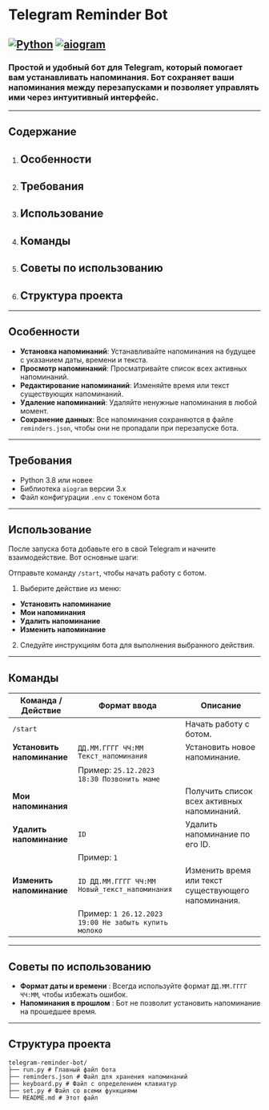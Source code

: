 # Telegram Reminder Bot

## [![Python](https://img.shields.io/badge/Python-3.8+-blue.svg)](https://www.python.org/) [![aiogram](https://img.shields.io/badge/aiogram-3.x-green.svg)](https://docs.aiogram.dev/)

### Простой и удобный бот для Telegram, который помогает вам устанавливать напоминания. Бот сохраняет ваши напоминания между перезапусками и позволяет управлять ими через интуитивный интерфейс.

---

## Содержание

1. ## Особенности
2. ## Требования
3. ## Использование
4. ## Команды
5. ## Советы по использованию
6. ## Структура проекта
   
---

## Особенности

- **Установка напоминаний**: Устанавливайте напоминания на будущее с указанием даты, времени и текста.
- **Просмотр напоминаний**: Просматривайте список всех активных напоминаний.
- **Редактирование напоминаний**: Изменяйте время или текст существующих напоминаний.
- **Удаление напоминаний**: Удаляйте ненужные напоминания в любой момент.
- **Сохранение данных**: Все напоминания сохраняются в файле `reminders.json`, чтобы они не пропадали при перезапуске бота.

---

## Требования

- Python 3.8 или новее
- Библиотека `aiogram` версии 3.x
- Файл конфигурации `.env` с токеном бота

---

## Использование
После запуска бота добавьте его в свой Telegram и начните взаимодействие. Вот основные шаги:

Отправьте команду `/start`, чтобы начать работу с ботом.
1. Выберите действие из меню:
- **Установить напоминание**
- **Мои напоминания**
- **Удалить напоминание**
- **Изменить напоминание**
2. Следуйте инструкциям бота для выполнения выбранного действия.

---
  
## Команды
| Команда / Действие                | Формат ввода                                                                 | Описание                                                                 |
|-----------------------------------|-----------------------------------------------------------------------------|-------------------------------------------------------------------------|
| `/start`                          |                                                                             | Начать работу с ботом.                                                  |
| **Установить напоминание**        | `ДД.ММ.ГГГГ ЧЧ:MM Текст_напоминания`                                        | Установить новое напоминание.                                           |
|                                   | Пример: `25.12.2023 18:30 Позвонить маме`                                    |                                                                         |
| **Мои напоминания**               |                                                                             | Получить список всех активных напоминаний.                              |
| **Удалить напоминание**           | `ID`                                                                        | Удалить напоминание по его ID.                                          |
|                                   | Пример: `1`                                                                 |                                                                         |
| **Изменить напоминание**          | `ID ДД.ММ.ГГГГ ЧЧ:MM Новый_текст_напоминания`                                | Изменить время или текст существующего напоминания.                     |
|                                   | Пример: `1 26.12.2023 19:00 Не забыть купить молоко`                         |                                                                         |

---

## Советы по использованию
- **Формат даты и времени** : Всегда используйте формат `ДД.ММ.ГГГГ ЧЧ:MM`, чтобы избежать ошибок.
- **Напоминания в прошлом** : Бот не позволит установить напоминание на прошедшее время.

---

## Структура проекта
```
telegram-reminder-bot/
├── run.py # Главный файл бота
├── reminders.json # Файл для хранения напоминаний
├── keyboard.py # Файл с определением клавиатур
├── set.py # Файл со всеми функциями
└── README.md # Этот файл
```
